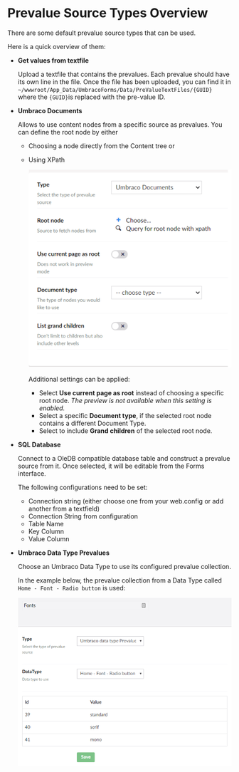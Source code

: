 # Prevalue Source Types Overview

There are some default prevalue source types that can be used.

Here is a quick overview of them:

*   **Get values from textfile**

    Upload a textfile that contains the prevalues. Each prevalue should have its own line in the file. Once the file has been uploaded, you can find it in `~/wwwroot/App_Data/UmbracoForms/Data/PreValueTextFiles/{GUID}` where the `{GUID}`is replaced with the pre-value ID.
*   **Umbraco Documents**

    Allows to use content nodes from a specific source as prevalues. You can define the root node by either

    * Choosing a node directly from the Content tree or
    *   Using XPath

        ![Umbraco Documents as prevalue sources](images/umbraco-documents-v9.png)

        Additional settings can be applied:

        * Select **Use current page as root** instead of choosing a specific root node. _The preview is not available when this setting is enabled._
        * Select a specific **Document type**, if the selected root node contains a different Document Type.
        * Select to include **Grand children** of the selected root node.
*   **SQL Database**

    Connect to a OleDB compatible database table and construct a prevalue source from it. Once selected, it will be editable from the Forms interface.

    The following configurations need to be set:

    * Connection string (either choose one from your web.config or add another from a textfield)
    * Connection String from configuration
    * Table Name
    * Key Column
    * Value Column
*   **Umbraco Data Type Prevalues**

    Choose an Umbraco Data Type to use its configured prevalue collection.

    In the example below, the prevalue collection from a Data Type called `Home - Font - Radio button` is used:

    ![Data Type prevalues](images/datatype-prevalues.png)
